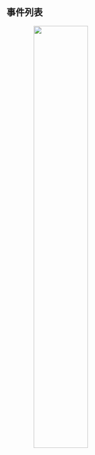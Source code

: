 ## 事件列表

<table>
	<center>
		<div>
        	<a><img src="../../../../images/console_image/event/图片eventList.png" align="left" style="width:50%;"></a><br>
		</div>
	</center>
</table>